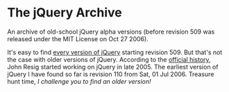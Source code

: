 # The jQuery Archive

An archive of old-school jQuery alpha versions (before revision 509 was released under the MIT License on Oct 27 2006).

It's easy to find [every version of jQuery](https://code.jquery.com/jquery/) starting revision 509. But that's not the case with older versions of jQuery. According to the [official history](https://jquery.org/history/), John Resig started working on jQuery in late 2005. The earliest version of jQuery I have found so far is revision 110 from Sat, 01 Jul 2006. Treasure hunt time, *I challenge you to find an older version!*
